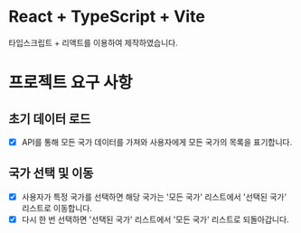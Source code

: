 # React + TypeScript + Vite
타입스크립트 + 리액트를 이용하여 제작하였습니다.

# 프로젝트 요구 사항
## 초기 데이터 로드
- [x] API를 통해 모든 국가 데이터를 가져와 사용자에게 모든 국가의 목록을 표기합니다.

## 국가 선택 및 이동
- [x] 사용자가 특정 국가를 선택하면 해당 국가는 '모든 국가' 리스트에서 '선택된 국가' 리스트로 이동합니다.
- [x] 다시 한 번 선택하면 '선택된 국가' 리스트에서 '모든 국가' 리스트로 되돌아갑니다.
